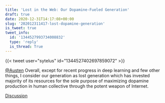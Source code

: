 ```yaml
---
title: 'Lost in the Web: Our Dopamine-Fueled Generation'
draft: true
date: 2020-12-31T14:17:08+00:00
slug: '202012311417-lost-dopamine-generation'
is_tweet: true
tweet_info:
  id: '1344527993734008832'
  type: 'reply'
  is_thread: True
---
```




{{< tweet user="sytelus" id="1344527402697859072" >}}

[@Austen](https://x.com/Austen) Overall, except for recent progress in deep learning and few other things, I consider our generation as lost generation which has  invested majority of its resources for the sole purpose of maximizing dopamine production in human collective through the potent weapon of Internet.

[Discussion](https://x.com/sytelus/status/1344527993734008832)
